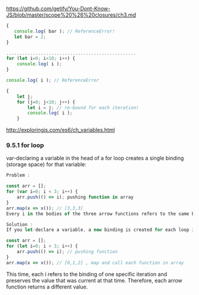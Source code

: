 https://github.com/getify/You-Dont-Know-JS/blob/master/scope%20%26%20closures/ch3.md

```javascript
{
   console.log( bar ); // ReferenceError!
   let bar = 2;
}

.................................................
for (let i=0; i<10; i++) {
	console.log( i );
}

console.log( i ); // ReferenceError

{
	let j;
	for (j=0; j<10; j++) {
		let i = j; // re-bound for each iteration!
		console.log( i );
	}

```


http://exploringjs.com/es6/ch_variables.html
### 9.5.1 for loop 


var-declaring a variable in the head of a for loop creates a single binding (storage space) for that variable:

```javascript
Problem :

const arr = [];
for (var i=0; i < 3; i++) {
    arr.push(() => i); pushing function in array 
}
arr.map(x => x()); // [3,3,3]
Every i in the bodies of the three arrow functions refers to the same binding, which is why they all return the same value.

Solution :
If you let-declare a variable, a new binding is created for each loop iteration:

const arr = [];
for (let i=0; i < 3; i++) {
    arr.push(() => i); // pushing function 
}
arr.map(x => x()); // [0,1,2] , map and call each function in array

```

This time, each i refers to the binding of one specific iteration and preserves the value that was current at that time. Therefore, each arrow function returns a different value.




